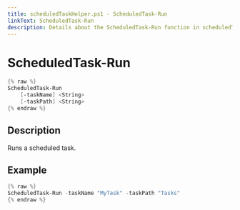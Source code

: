 ```yaml
---
title: scheduledTaskHelper.ps1 - ScheduledTask-Run
linkText: ScheduledTask-Run
description: Details about the ScheduledTask-Run function in scheduledTaskHelper.ps1 helper script
---
```


# ScheduledTask-Run

```PowerShell
{% raw %}
ScheduledTask-Run
    [-taskName] <String>
    [-taskPath] <String>
{% endraw %}
```

## Description

Runs a scheduled task.

## Example

```PowerShell
{% raw %}
ScheduledTask-Run -taskName "MyTask" -taskPath "Tasks"
{% endraw %}
```
